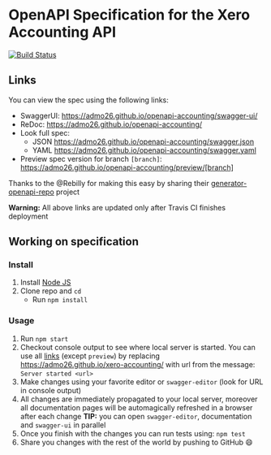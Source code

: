 # OpenAPI Specification for the Xero Accounting API
[![Build Status](https://travis-ci.org/admo26/xero-accounting.svg?branch=master)](https://travis-ci.org/admo26/xero-accounting)

## Links
You can view the spec using the following links:
- SwaggerUI: https://admo26.github.io/openapi-accounting/swagger-ui/
- ReDoc: https://admo26.github.io/openapi-accounting/
- Look full spec:
    + JSON https://admo26.github.io/openapi-accounting/swagger.json
    + YAML https://admo26.github.io/openapi-accounting/swagger.yaml
- Preview spec version for branch `[branch]`: https://admo26.github.io/openapi-accounting/preview/[branch]

Thanks to the @Rebilly for making this easy by sharing their [generator-openapi-repo](https://github.com/Rebilly/generator-openapi-repo) project

**Warning:** All above links are updated only after Travis CI finishes deployment

## Working on specification
### Install

1. Install [Node JS](https://nodejs.org/)
2. Clone repo and `cd`
    + Run `npm install`

### Usage

1. Run `npm start`
2. Checkout console output to see where local server is started. You can use all [links](#links) (except `preview`) by replacing https://admo26.github.io/xero-accounting/ with url from the message: `Server started <url>`
3. Make changes using your favorite editor or `swagger-editor` (look for URL in console output)
4. All changes are immediately propagated to your local server, moreover all documentation pages will be automagically refreshed in a browser after each change
**TIP:** you can open `swagger-editor`, documentation and `swagger-ui` in parallel
5. Once you finish with the changes you can run tests using: `npm test`
6. Share you changes with the rest of the world by pushing to GitHub :smile:
